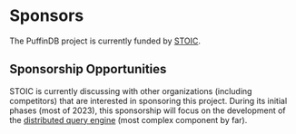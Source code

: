 # Sponsors

The PuffinDB project is currently funded by [STOIC](https://stoic.com/).

## Sponsorship Opportunities
STOIC is currently discussing with other organizations (including competitors) that are interested in sponsoring this project. During its initial phases (most of 2023), this sponsorship will focus on the development of the [distributed query engine](docs/Query%20Engine.md) (most complex component by far).
